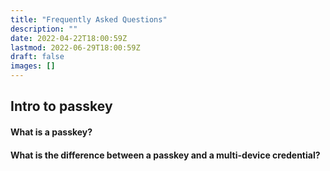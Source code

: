 ```yaml
---
title: "Frequently Asked Questions"
description: ""
date: 2022-04-22T18:00:59Z
lastmod: 2022-06-29T18:00:59Z
draft: false
images: []
---
```


## Intro to passkey

#### What is a passkey?

#### What is the difference between a passkey and a multi-device credential?



<!---
{{<rawhtml >}}
<div class="accordion accordion-flush" id="faqAccordionSection1">
  <div class="accordion-item">
    <h2 class="accordion-header" id="headingSection1Item1">
      <button class="accordion-button" type="button" data-bs-toggle="collapse" data-bs-target="#collapseSection1Item1" aria-expanded="false" aria-controls="collapseSection1Item1">
        What is a multi-device FIDO credential?
      </button>
    </h2>
    <div id="collapseSection1Item1" class="accordion-collapse collapse" aria-labelledby="headingSection1Item1" data-bs-parent="#faqAccordionSection1">
      <div class="accordion-body">
        FIDO credentials are cryptographic keys stored on end-user devices (computers, phones, security keys, etc.) that are used for secure user authentication. When a FIDO credential automatically syncs from the device that it was originally created on (typically a phone or computer) to another of the user’s devices, it is called a <i>"multi-device credential"</i>. This is in contrast to a <i>"single-device credential"</i> which is available only on a single device, and cannot be backed up and restored this way.
      </div>
    </div>
  </div>
  <div class="accordion-item">
    <h2 class="accordion-header" id="headingSection1Item2">
      <button class="accordion-button collapsed" type="button" data-bs-toggle="collapse" data-bs-target="#collapseSection1Item2" aria-expanded="false" aria-controls="collapseSection1Item2">
        How does a user experience a multi-device credential?
      </button>
    </h2>
    <div id="collapseSection1Item2" class="accordion-collapse collapse" aria-labelledby="headingSection1Item2" data-bs-parent="#faqAccordionSection1">
      <div class="accordion-body">
        When a user is asked to sign-in to an app or website, the device’s operating system requests to approve the sign-in with the same biometric or PIN that the user uses to unlock the device. The app or website can use this mechanism instead of the traditional username and password.
      </div>
    </div>
  </div>
  <div class="accordion-item">
    <h2 class="accordion-header" id="headingSection1Item3">
      <button class="accordion-button collapsed" type="button" data-bs-toggle="collapse" data-bs-target="#collapseSection1Item3" aria-expanded="false" aria-controls="collapseSection1Item3">
        Accordion Item #3
      </button>
    </h2>
    <div id="collapseSection1Item3" class="accordion-collapse collapse" aria-labelledby="headingSection1Item3" data-bs-parent="#faqAccordionSection1">
      <div class="accordion-body">
        <strong>This is the third item's accordion body.</strong> It is hidden by default, until the collapse plugin adds the appropriate classes that we use to style each element. These classes control the overall appearance, as well as the showing and hiding via CSS transitions. You can modify any of this with custom CSS or overriding our default variables. It's also worth noting that just about any HTML can go within the <code>.accordion-body</code>, though the transition does limit overflow.
      </div>
    </div>
  </div>
</div>
{{</rawhtml >}}

## Implementing Multi-Device Credentials

{{<rawhtml >}}
<div class="accordion accordion-flush" id="faqAccordion2">
  <div class="accordion-item">
    <h2 class="accordion-header" id="headingOne">
      <button class="accordion-button" type="button" data-bs-toggle="collapse" data-bs-target="#collapseOne" aria-expanded="false" aria-controls="collapseOne">
        What is a multi-device FIDO credential?
      </button>
    </h2>
    <div id="collapseOne" class="accordion-collapse collapse" aria-labelledby="headingOne" data-bs-parent="#faqAccordion2">
      <div class="accordion-body">
        FIDO credentials are cryptographic keys stored on end-user devices (computers, phones, security keys, etc.) that are used for secure user authentication. When a FIDO credential automatically syncs from the device that it was originally created on (typically a phone or computer) to another of the user’s devices, it is called a "multi-device credential". This is in contrast to a "single-device credential" which is available only on a single device, and cannot be backed up and restored this way.
      </div>
    </div>
  </div>
  <div class="accordion-item">
    <h2 class="accordion-header" id="headingTwo">
      <button class="accordion-button collapsed" type="button" data-bs-toggle="collapse" data-bs-target="#collapseTwo" aria-expanded="false" aria-controls="collapseTwo">
        How does a user experience a multi-device credential?
      </button>
    </h2>
    <div id="collapseTwo" class="accordion-collapse collapse" aria-labelledby="headingTwo" data-bs-parent="#faqAccordion2">
      <div class="accordion-body">
        When a user is asked to sign-in to an app or website, the device’s operating system requests to approve the sign-in with the same biometric or PIN that the user uses to unlock the device. The app or website can use this mechanism instead of the traditional username and password.
      </div>
    </div>
  </div>
  <div class="accordion-item">
    <h2 class="accordion-header" id="headingThree">
      <button class="accordion-button collapsed" type="button" data-bs-toggle="collapse" data-bs-target="#collapseThree" aria-expanded="false" aria-controls="collapseThree">
        Accordion Item #3
      </button>
    </h2>
    <div id="collapseThree" class="accordion-collapse collapse" aria-labelledby="headingThree" data-bs-parent="#faqAccordion2">
      <div class="accordion-body">
        <strong>This is the third item's accordion body.</strong> It is hidden by default, until the collapse plugin adds the appropriate classes that we use to style each element. These classes control the overall appearance, as well as the showing and hiding via CSS transitions. You can modify any of this with custom CSS or overriding our default variables. It's also worth noting that just about any HTML can go within the <code>.accordion-body</code>, though the transition does limit overflow.
      </div>
    </div>
  </div>
</div>
{{</rawhtml >}}
-->